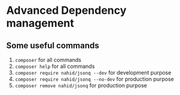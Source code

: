 # Advanced Dependency management

## Some useful commands

1. `composer` for all commands
2. `composer help` for all commands
3. `composer require nahid/jsonq --dev` for development purpose
4. `composer require nahid/jsonq --no-dev` for production purpose
5. `composer remove nahid/jsonq` for production purpose


